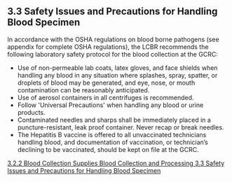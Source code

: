 ## 3.3 Safety Issues and Precautions for Handling Blood Specimen

In accordance with the OSHA regulations on blood borne pathogens (see appendix for complete OSHA regulations), the LCBR recommends the following laboratory safety protocol for the blood collection at the GCRC:

* Use of non-permeable lab coats, latex gloves, and face shields when handling any blood in any situation where splashes, spray, spatter, or droplets of blood may be generated, and eye, nose, or mouth contamination can be reasonably anticipated.
* Use of aerosol containers in all centrifuges is recommended.
* Follow 'Universal Precautions' when handling any blood or urine products.
* Contaminated needles and sharps shall be immediately placed in a puncture-resistant, leak proof container.  Never recap or break needles.
* The Hepatitis B vaccine is offered to all unvaccinated technicians handling blood, and documentation of vaccination, or technician’s declining to be vaccinated, should be kept on file at the GCRC.


<div class="center">
<div class="btn-group">
  <a href=":pages_path:/manuals/blood-collection-processing/3-02-02-collection-supplies.md" class="btn btn-default">
    <span class="glyphicon glyphicon-chevron-left"></span>
    3.2.2 Blood Collection Supplies
  </a>

  <a href=":pages_path:/manuals/blood-collection-processing" class="btn btn-default">
    <span class="glyphicon glyphicon-chevron-up"></span>
    Blood Collection and Processing
  </a>

  <a href=":pages_path:/manuals/blood-collection-processing/3-03-safety-issues-precautions.md" class="btn btn-success">
    3.3 Safety Issues and Precautions for Handling Blood Specimen
    <span class="glyphicon glyphicon-chevron-right"></span>
  </a>
</div>
</div>
